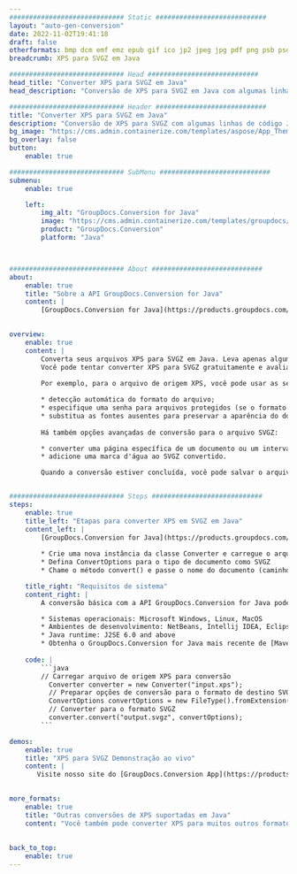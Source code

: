 ```yaml
---
############################# Static ############################
layout: "auto-gen-conversion"
date: 2022-11-02T19:41:18
draft: false
otherformats: bmp dcm emf emz epub gif ico jp2 jpeg jpg pdf png psb psd svg svgz tex tga tif tiff webp wmf wmz xps
breadcrumb: XPS para SVGZ em Java

############################# Head ############################
head_title: "Converter XPS para SVGZ em Java"
head_description: "Conversão de XPS para SVGZ em Java com algumas linhas de código. Converta mais de 160 formatos de arquivo usando a API de conversão de documentos do GroupDocs para Java"

############################# Header ############################
title: "Converter XPS para SVGZ em Java"
description: "Conversão de XPS para SVGZ com algumas linhas de código Java"
bg_image: "https://cms.admin.containerize.com/templates/aspose/App_Themes/V3/images/bg/header1.png"
bg_overlay: false
button:
    enable: true

############################# SubMenu ############################
submenu:
    enable: true

    left:
        img_alt: "GroupDocs.Conversion for Java"
        image: "https://cms.admin.containerize.com/templates/groupdocs/images/product-logos/90x90-noborder/groupdocs-conversion-java.png"
        product: "GroupDocs.Conversion"
        platform: "Java"



############################# About ############################
about:
    enable: true
    title: "Sobre a API GroupDocs.Conversion for Java"
    content: |
        [GroupDocs.Conversion for Java](https://products.groupdocs.com/conversion/java/) é uma API avançada de conversão de formato de arquivo para conversão entre formatos populares de imagem e documento, como Microsoft Office, OpenDocument, PDF, HTML, e-mail, CAD. e muito mais com apenas algumas linhas de código. A API nativa detecta automaticamente os formatos dos documentos originais e oferece muitas opções para personalizar os documentos convertidos. Juntamente com a função de extrair informações de um documento, ele também suporta o armazenamento em cache dos resultados da conversão para o disco local por padrão. No entanto, qualquer tipo de armazenamento em cache pode ser suportado pela implementação das interfaces apropriadas - Amazon S3, Dropbox, Google Drive, Windows Azure, Reddis ou quaisquer outras.
    

overview:
    enable: true
    content: |
        Converta seus arquivos XPS para SVGZ em Java. Leva apenas algumas linhas de código Java em qualquer plataforma de sua escolha, como Windows, Linux, macOS.
        Você pode tentar converter XPS para SVGZ gratuitamente e avaliar a qualidade dos resultados da conversão. Junto com scripts de conversão de arquivo simples, você pode tentar opções mais sofisticadas para carregar o arquivo de origem XPS e armazenar a saída SVGZ. 
        
        Por exemplo, para o arquivo de origem XPS, você pode usar as seguintes opções de carregamento:

        * detecção automática do formato do arquivo;
        * especifique uma senha para arquivos protegidos (se o formato de arquivo for compatível);
        * substitua as fontes ausentes para preservar a aparência do documento.
        
        Há também opções avançadas de conversão para o arquivo SVGZ:

        * converter uma página específica de um documento ou um intervalo de páginas;
        * adicione uma marca d'água ao SVGZ convertido.

        Quando a conversão estiver concluída, você pode salvar o arquivo SVGZ no caminho do arquivo local ou em qualquer armazenamento de terceiros, como FTP, Amazon S3, Google Drive, Dropbox etc. Observe - para converter XPS para SVGZ, você não precisa instalar nenhum software adicional, como MS Office, Open Office, Adobe Acrobat Reader etc.


############################# Steps ############################
steps:
    enable: true
    title_left: "Etapas para converter XPS em SVGZ em Java"
    content_left: |
        [GroupDocs.Conversion for Java](https://products.groupdocs.com/conversion/java/) permite que os desenvolvedores convertam facilmente o arquivo XPS para SVGZ com algumas linhas de código.
        
        * Crie uma nova instância da classe Converter e carregue o arquivo XPS com o caminho completo
        * Defina ConvertOptions para o tipo de documento como SVGZ
        * Chame o método convert() e passe o nome do documento (caminho completo) e formato (SVGZ) como parâmetro

    title_right: "Requisitos de sistema"
    content_right: |
        A conversão básica com a API GroupDocs.Conversion for Java pode ser feita com apenas algumas linhas de código. Nossas APIs são suportadas em todas as principais plataformas e sistemas operacionais. Antes de executar o código abaixo, certifique-se de ter os seguintes pré-requisitos instalados em seu sistema.

        * Sistemas operacionais: Microsoft Windows, Linux, MacOS
        * Ambientes de desenvolvimento: NetBeans, Intellij IDEA, Eclipse, etc.
        * Java runtime: J2SE 6.0 and above
        * Obtenha o GroupDocs.Conversion for Java mais recente de [Maven](https://repository.groupdocs.com/webapp/#/artifacts/browse/tree/General/repo/com/groupdocs/groupdocs-conversion)
         
    code: |
        ```java    
        // Carregar arquivo de origem XPS para conversão
          Converter converter = new Converter("input.xps");
          // Preparar opções de conversão para o formato de destino SVGZ
          ConvertOptions convertOptions = new FileType().fromExtension("svgz").getConvertOptions();
          // Converter para o formato SVGZ
          converter.convert("output.svgz", convertOptions);
        ```

demos:
    enable: true
    title: "XPS para SVGZ Demonstração ao vivo"
    content: |
       Visite nosso site do [GroupDocs.Conversion App](https://products.groupdocs.app/conversion/family) e experimente a conversão de XPS para SVGZ agora. A demonstração gratuita tem os seguintes benefícios
          

more_formats:
    enable: true
    title: "Outras conversões de XPS suportadas em Java"
    content: "Você também pode converter XPS para muitos outros formatos de arquivo. Por favor, veja a lista abaixo."
       
       
back_to_top:
    enable: true
---
```

